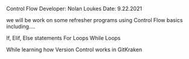 Control Flow
Developer: Nolan Loukes
Date: 9.22.2021

we will be work on some refresher programs using Control Flow basics including....

If, Elif, Else statements
For Loops
While Loops

While learning how Version Control works in GitKraken
